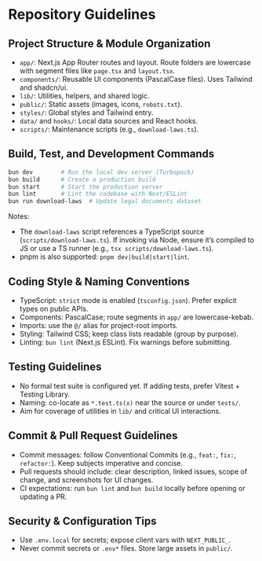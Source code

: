 # Repository Guidelines

## Project Structure & Module Organization
- `app/`: Next.js App Router routes and layout. Route folders are lowercase with segment files like `page.tsx` and `layout.tsx`.
- `components/`: Reusable UI components (PascalCase files). Uses Tailwind and shadcn/ui.
- `lib/`: Utilities, helpers, and shared logic.
- `public/`: Static assets (images, icons, `robots.txt`).
- `styles/`: Global styles and Tailwind entry.
- `data/` and `hooks/`: Local data sources and React hooks.
- `scripts/`: Maintenance scripts (e.g., `download-laws.ts`).

## Build, Test, and Development Commands
```bash
bun dev        # Run the local dev server (Turbopack)
bun build      # Create a production build
bun start      # Start the production server
bun lint       # Lint the codebase with Next/ESLint
bun run download-laws  # Update legal documents dataset
```
Notes:
- The `download-laws` script references a TypeScript source (`scripts/download-laws.ts`). If invoking via Node, ensure it’s compiled to JS or use a TS runner (e.g., `tsx scripts/download-laws.ts`).
- pnpm is also supported: `pnpm dev|build|start|lint`.

## Coding Style & Naming Conventions
- TypeScript: `strict` mode is enabled (`tsconfig.json`). Prefer explicit types on public APIs.
- Components: PascalCase; route segments in `app/` are lowercase-kebab.
- Imports: use the `@/` alias for project-root imports.
- Styling: Tailwind CSS; keep class lists readable (group by purpose). 
- Linting: `bun lint` (Next.js ESLint). Fix warnings before submitting.

## Testing Guidelines
- No formal test suite is configured yet. If adding tests, prefer Vitest + Testing Library.
- Naming: co-locate as `*.test.ts(x)` near the source or under `tests/`.
- Aim for coverage of utilities in `lib/` and critical UI interactions.

## Commit & Pull Request Guidelines
- Commit messages: follow Conventional Commits (e.g., `feat:`, `fix:`, `refactor:`). Keep subjects imperative and concise.
- Pull requests should include: clear description, linked issues, scope of change, and screenshots for UI changes.
- CI expectations: run `bun lint` and `bun build` locally before opening or updating a PR.

## Security & Configuration Tips
- Use `.env.local` for secrets; expose client vars with `NEXT_PUBLIC_`.
- Never commit secrets or `.env*` files. Store large assets in `public/`.
